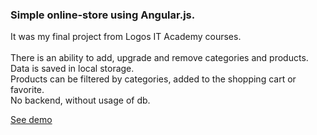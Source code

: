 <h3>Simple online-store using Angular.js.</h3>
It was my final project from Logos IT Academy courses.<br><br>
There is an ability to add, upgrade and remove categories and products. <br>Data is saved in local storage.<br>
Products can be filtered by categories, added to the shopping cart or favorite.<br> 
No backend, without usage of db. 

<a href="http://color-it.alisa-umnova.pp.ua">See demo</a>


